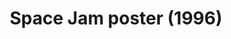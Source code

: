 ---
title: Space Jam poster (1996)
description: a poster of a Bugs Bunny silhoutte
image: /images/poster-bugs.gif
dimensions: [332, 504]
tags: 
  - cartoons
  - film
  - posters
dateAdded: '2 Jul 2025'
---